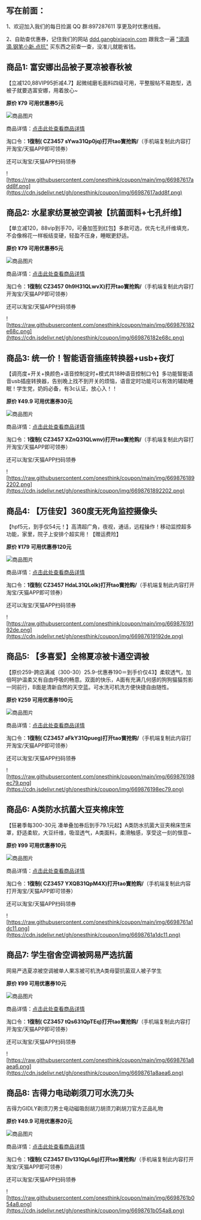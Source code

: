 ## 写在前面：

1、欢迎加入我们的每日捡漏 QQ 群:897287611 享更及时优惠线报。

2、自助查优惠券，记住我们的网站 [ddd.gangbixiaoxin.com](https://ddd.gangbixiaoxin.com) 跟我念一遍 ["滴滴滴.钢笔小新.点抗"](https://ddd.gangbixiaoxin.com) 买东西之前查一查，没准儿就能省钱。

## 商品1: 富安娜出品被子夏凉被春秋被

【立减120,88VIP95折减4.7】起微绒磨毛面料四级可用，平整服帖不易跑型，选被子就要选富安娜，用着放心~

**原价 ¥79 可用优惠券5元**

![商品图片](https://img.alicdn.com/imgextra/i3/2215685271027/O1CN01WwqgCd1JSPidWHtl1_!!2215685271027.png)

商品详情：[点击此处查看商品详情](https://s.click.taobao.com/t?e=m%3D2%26s%3DnjWeYZmJqH1w4vFB6t2Z2ueEDrYVVa64yK8Cckff7TVRAdhuF14FMa0plVUvYVmj8sviUM61dt3WbLW7uhxyboGvCrJWHk1%2FTyVl44vrPmd3miNKHWpinpVm%2FOAUUFw71qrpxiwMoCNxc1AtbZGVSz1as9dE8xRAUY7hrUMeysSMHuv7RoNv0Q0jFsbsQ7KW3TR6xhgVrgiKInlPFC%2F8R53LEQvNtk0qcGmqERqBiP7ln1XzvDlFwBjuAUhwTc0UlbRMz6GTKAYZjQKfJ2UQf03O4wtQ3K90XH5t%2B8W%2BDyVLQvaTTEGSxnzpv1gN6yMEX0%2B3obhRTo5xKmPmpIKZsA%3D%3D&amp;union_lens=lensId:TAPI@1721267722@21508c4e_139c_190c38d17e9_8201@01)

淘口令：**1復制( CZ3457 sYwa31Qp0jq)打开tao寳抢购/**（手机端复制此内容打开淘宝/天猫APP即可领券）</p>

还可以淘宝/天猫APP扫码领券

![https://raw.githubusercontent.com/onesthink/coupon/main/img/66987617add8f.png](https://cdn.jsdelivr.net/gh/onesthink/coupon/img/66987617add8f.png)

## 商品2: 水星家纺夏被空调被【抗菌面料+七孔纤维】

【单立减120，88vip到手70，可叠加签到红包】多款可选，优先七孔纤维填充，不会像棉花一样板结变硬，轻盈不压身，睡眠更舒适。

**原价 ¥79 可用优惠券5元**

![商品图片](https://img.alicdn.com/bao/uploaded/O1CN01kjkdFS1gqtrBoTAVf_!!6000000004194-0-yinhe.jpg)

商品详情：[点击此处查看商品详情](https://s.click.taobao.com/t?e=m%3D2%26s%3DwbqBrTKmnfFw4vFB6t2Z2ueEDrYVVa64yK8Cckff7TVRAdhuF14FMa0plVUvYVmjt4hWD5k2kjPWbLW7uhxyboGvCrJWHk1%2FTyVl44vrPmd3miNKHWpinpVm%2FOAUUFw71qrpxiwMoCNxc1AtbZGVSz1as9dE8xRAUY7hrUMeysSMHuv7RoNv0Q0jFsbsQ7KWbizSc1Ghpx7wveIlDb1Tjl8cP0hNFhr9OGNFygt8lJY4hloFVyUFdYwZYP%2F6GtKGlbRMz6GTKAYZjQKfJ2UQf03O4wtQ3K90XH5t%2B8W%2BDyUJH9VDAh%2F8Bcl8iygA%2Bdf9X0%2B3obhRTo5xKmPmpIKZsA%3D%3D&amp;union_lens=lensId:TAPI@1721267723@213e6c04_1381_190c38d1d9d_c18b@01)

淘口令：**1復制( CZ3457 0h9H31QLwvX)打开tao寳抢购/**（手机端复制此内容打开淘宝/天猫APP即可领券）</p>

还可以淘宝/天猫APP扫码领券

![https://raw.githubusercontent.com/onesthink/coupon/main/img/669876182e68c.png](https://cdn.jsdelivr.net/gh/onesthink/coupon/img/669876182e68c.png)

## 商品3: 统一价！智能语音插座转换器+usb+夜灯

【调亮度+开关+换颜色+语音控制定时+模式共18种语音控制口令】多功能智能语音usb插座转换器，告别晚上找不到开关的烦恼，语音定时功能可以有效的辅助睡眠！学生党，奶妈必备，有3c认证，放心入！！

**原价 ¥49.9 可用优惠券30元**

![商品图片](https://img.alicdn.com/imgextra/i2/3886371012/O1CN01kJJRV51JLXmxphv1r_!!3886371012.png)

商品详情：[点击此处查看商品详情](https://s.click.taobao.com/t?e=m%3D2%26s%3Dlf2ljIY1fmtw4vFB6t2Z2ueEDrYVVa64yK8Cckff7TVRAdhuF14FMa0plVUvYVmj5x%2BIUlGKNpXWbLW7uhxyboGvCrJWHk1%2FTyVl44vrPmd3miNKHWpinpVm%2FOAUUFw71qrpxiwMoCNxc1AtbZGVS%2FFbkDgpjpH%2FtyudTsSuh6bNEPXytV9ALoS4zvCRUrqu7DVKqh2%2Fwpnb%2Bf2rEuYOhR9x7vdHd%2B3IIJG89429K%2B1sFKjv%2BJ55FNifuMd7fgOc4g1Ob9xQvKQbkJ5QxPS2Ci%2FKfJmqgrYAfWsUjZoD5RCwJzbkTt9zETX3DTpXtCboDseal0NfMDXJpWvVCAyWdKJn5AyUbPoV&amp;union_lens=lensId:TAPI@1721267725@21667d7c_131b_190c38d23e9_cb33@01)

淘口令：**1復制( CZ3457 XZnQ31QLwnv)打开tao寳抢购/**（手机端复制此内容打开淘宝/天猫APP即可领券）</p>

还可以淘宝/天猫APP扫码领券

![https://raw.githubusercontent.com/onesthink/coupon/main/img/6698761892202.png](https://cdn.jsdelivr.net/gh/onesthink/coupon/img/6698761892202.png)

## 商品4: 【万佳安】360度无死角监控摄像头

【hpf5元，到手仅54元！】高清超广角，夜视，通话，远程操作！移动监控超多功能，家里，院子上安排个超实用！【赠运费险】

**原价 ¥179 可用优惠券120元**

![商品图片](https://img.alicdn.com/i1/2216266279484/O1CN01Zr35N42JvjFCkeudh_!!2216266279484.png)

商品详情：[点击此处查看商品详情](https://s.click.taobao.com/t?e=m%3D2%26s%3DI3cnNiNk3uNw4vFB6t2Z2ueEDrYVVa64yK8Cckff7TVRAdhuF14FMa0plVUvYVmj1aH1Hk3GeOjWbLW7uhxyboGvCrJWHk1%2FTyVl44vrPmd3miNKHWpinpVm%2FOAUUFw71qrpxiwMoCNxc1AtbZGVS9Z4mCpnuG1Wlh1pG0fjAXDNEPXytV9ALoS4zvCRUrquBXq%2Fvi6muXaopleTplY3nmbTo1h4cWtYQTFzGEqhCq01JANmalM%2BGT%2B3lUzWaul4RfcAhLpuE39TU1UpnLcQJ9kYvQZuIwx3oGeIQL4Fi9H%2F%2BuIQ1UJ9SBZNQ9cBLBlghgcbUccTft%2B228n1ngbVmA%3D%3D&amp;union_lens=lensId:TAPI@1721267726@21365310_1317_190c38d290d_a8bc@01)

淘口令：**1復制( CZ3457 HdaL31QLolk)打开tao寳抢购/**（手机端复制此内容打开淘宝/天猫APP即可领券）</p>

还可以淘宝/天猫APP扫码领券

![https://raw.githubusercontent.com/onesthink/coupon/main/img/66987619192de.png](https://cdn.jsdelivr.net/gh/onesthink/coupon/img/66987619192de.png)

## 商品5: 【多喜爱】全棉夏凉被卡通空调被

【原价259-跨店满减（300-30）25.9-优惠券190＝到手价仅43】柔软透气，加倍呵护温柔又有自由呼吸的畅意。双面的快乐，A面有充满几何感的狗狗猫猫剪影一同前行，B面是清新自然的天空蓝。可水洗可机洗方便快捷自由随性。

**原价 ¥259 可用优惠券190元**

![商品图片](https://img.alicdn.com/bao/uploaded/O1CN01pCRjKi1lUWlGAnaxy_!!6000000004822-0-yinhe.jpg)

商品详情：[点击此处查看商品详情](https://s.click.taobao.com/t?e=m%3D2%26s%3DUzu2yn5iGTpw4vFB6t2Z2ueEDrYVVa64yK8Cckff7TVRAdhuF14FMa0plVUvYVmjlovu%2FCElQOvWbLW7uhxyboGvCrJWHk1%2FTyVl44vrPmd3miNKHWpinpVm%2FOAUUFw71qrpxiwMoCNxc1AtbZGVS4jvfJUO2dWfFlpleWM4KCCMHuv7RoNv0Q0jFsbsQ7KWrhtb2HpL1%2F7Bz%2BZKPK%2Bvb%2BmIrQ1V84in5UDMwZ0KtZyUQd2F4lc6F01QQJZ5T3SBwzzMEQiiMytVkSKsL%2FKbNdOG7fwodBwmjV8VOEt5Cw6vwsn60AlWVHLDGICSm4i2ca2JNko0gYMhhQs2DjqgEA%3D%3D&amp;union_lens=lensId:TAPI@1721267727@213f13ee_1378_190c38d2e22_3c5c@01)

淘口令：**1復制( CZ3457 aFkY31Qpueg)打开tao寳抢购/**（手机端复制此内容打开淘宝/天猫APP即可领券）</p>

还可以淘宝/天猫APP扫码领券

![https://raw.githubusercontent.com/onesthink/coupon/main/img/669876198ec79.png](https://cdn.jsdelivr.net/gh/onesthink/coupon/img/669876198ec79.png)

## 商品6: A类防水抗菌大豆夹棉床笠

【狂暑季每300-30元  凑单叠加券后到手79.1元起】A类防水抗菌大豆夹棉床笠床罩，舒适柔软，大豆纤维，吸湿透气，A类面料，柔滑触感，享受这一刻的惬意~

**原价 ¥99 可用优惠券10元**

![商品图片](https://img.alicdn.com/imgextra/i3/69900391/O1CN01jBGRFP1El7nnuqJez_!!69900391.png)

商品详情：[点击此处查看商品详情](https://s.click.taobao.com/t?e=m%3D2%26s%3DDIud9aqsVBxw4vFB6t2Z2ueEDrYVVa64yK8Cckff7TVRAdhuF14FMa0plVUvYVmj79%2FTFaMDK6TWbLW7uhxyboGvCrJWHk1%2FTyVl44vrPmd3miNKHWpinpVm%2FOAUUFw71qrpxiwMoCNxc1AtbZGVS228zTjtBLC1BwJs9pSKmVwLZMqoQW%2BfuKGzo1lVxIioWSl%2BJSTnlirNK6mjv9JM4iQQQ%2Bs1pMOmIPZuVVi8SyoitPyAAHwc7UeCGjwC6giUZTjoJLf%2BziA4%2BfirBrx7mM7AMx9cWAx%2BEiM%2FlSG%2FbZQESdgqspzGm7hr6e5nPlrXU1NVKZy3ECfGDF1NzTQoPw%3D%3D&amp;union_lens=lensId:TAPI@1721267729@210781c6_1356_190c38d348f_823b@01)

淘口令：**1復制( CZ3457 YXQB31QpM4X)打开tao寳抢购/**（手机端复制此内容打开淘宝/天猫APP即可领券）</p>

还可以淘宝/天猫APP扫码领券

![https://raw.githubusercontent.com/onesthink/coupon/main/img/6698761a1dc11.png](https://cdn.jsdelivr.net/gh/onesthink/coupon/img/6698761a1dc11.png)

## 商品7: 学生宿舍空调被网易严选抗菌

网易严选夏凉被空调被单人果冻被可机洗A类母婴抗菌双人被子学生

**原价 ¥99 可用优惠券10元**

![商品图片](https://img.alicdn.com/bao/uploaded/i4/2770740285/O1CN01HGCPox1DyZpIofDJ8_!!0-item_pic.jpg)

商品详情：[点击此处查看商品详情](https://s.click.taobao.com/t?e=m%3D2%26s%3DaLFjWpkh1Ulw4vFB6t2Z2ueEDrYVVa64yK8Cckff7TVRAdhuF14FMez4AuvIRTaL8sviUM61dt3WbLW7uhxyboGvCrJWHk1%2FTyVl44vrPmd3miNKHWpinpVm%2FOAUUFw71qrpxiwMoCNxc1AtbZGVS%2BvbZ7UjAu1OEkZiPAiCRa8LZMqoQW%2BfuKGzo1lVxIio2NcOC5ua4YdCm5JM7XWkTmzQY3GrRULzqcUJ50azpxkxJEDwQ8iFLUQDMcvDFQF1RiKzcLeEF584%2BfirBrx7mM7AMx9cWAx%2BEiM%2FlSG%2FbZQxJtTIevzeax%2B1JfAMpRDCU1NVKZy3ECfGDF1NzTQoPw%3D%3D&amp;union_lens=lensId:TAPI@1721267732@213f820f_1357_190c38d41f1_7f93@01)

淘口令：**1復制( CZ3457 tQs631QpTEq)打开tao寳抢购/**（手机端复制此内容打开淘宝/天猫APP即可领券）</p>

还可以淘宝/天猫APP扫码领券

![https://raw.githubusercontent.com/onesthink/coupon/main/img/6698761a8aea6.png](https://cdn.jsdelivr.net/gh/onesthink/coupon/img/6698761a8aea6.png)

## 商品8: 吉得力电动剃须刀可水洗刀头

吉得力GIDLY剃须刀男士电动磁吸刮胡刀胡须刀剃胡刀官方正品礼物

**原价 ¥49.9 可用优惠券20元**

![商品图片](https://img.alicdn.com/bao/uploaded/i1/2215935848383/O1CN0147Ozew2BnTBl2UcYg_!!0-item_pic.jpg)

商品详情：[点击此处查看商品详情](https://s.click.taobao.com/t?e=m%3D2%26s%3DUVPcwM%2FJVtxw4vFB6t2Z2ueEDrYVVa64yK8Cckff7TVRAdhuF14FMez4AuvIRTaLxq3IhSJN6GTWbLW7uhxyboGvCrJWHk1%2FTyVl44vrPmd3miNKHWpinpVm%2FOAUUFw71qrpxiwMoCNxc1AtbZGVS9D941LpC6ICdUnf91f5ZGHNEPXytV9ALoS4zvCRUrquIL1iwMBjdoyPe1Eih4g0G8vgLox5lyaDikY%2FDJBCM%2F1l%2Fe%2BLpH6i0pr9xwLt3b5atfNN%2Bs%2F1mV8bkJ5QxPS2Ci%2FKfJmqgrYAfWsUjZoD5RCF4Oi8tuuPNRqa3zQdlMqYDseal0NfMDXJpWvVCAyWdKJn5AyUbPoV&amp;union_lens=lensId:TAPI@1721267734@213f7fa2_136f_190c38d47d6_6475@01)

淘口令：**1復制( CZ3457 EIv131QpL6g)打开tao寳抢购/**（手机端复制此内容打开淘宝/天猫APP即可领券）</p>

还可以淘宝/天猫APP扫码领券

![https://raw.githubusercontent.com/onesthink/coupon/main/img/6698761b054a8.png](https://cdn.jsdelivr.net/gh/onesthink/coupon/img/6698761b054a8.png)

